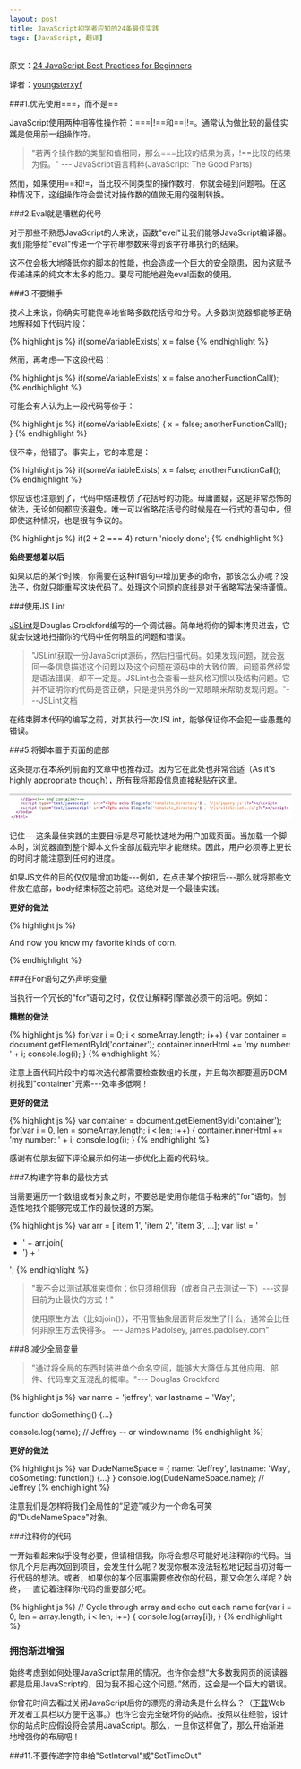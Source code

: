 ```yaml
---
layout: post
title: JavaScript初学者应知的24条最佳实践
tags: [JavaScript, 翻译]
---
```


原文：[24 JavaScript Best Practices for Beginners](http://net.tutsplus.com/tutorials/javascript-ajax/24-javascript-best-practices-for-beginners/)

译者：[youngsterxyf](https://github.com/youngsterxyf)

###1.优先使用===，而不是==

JavaScript使用两种相等性操作符：===|!==和==|!=。通常认为做比较的最佳实践是使用前一组操作符。

>
>"若两个操作数的类型和值相同，那么===比较的结果为真，!==比较的结果为假。" --- JavaScript语言精粹(JavaScript: The Good Parts)
>

然而，如果使用==和!=，当比较不同类型的操作数时，你就会碰到问题啦。在这种情况下，这组操作符会尝试对操作数的值做无用的强制转换。

###2.Eval就是糟糕的代号

对于那些不熟悉JavaScript的人来说，函数"evel"让我们能够JavaScript编译器。我们能够给"eval"传递一个字符串参数来得到该字符串执行的结果。

这不仅会极大地降低你的脚本的性能，也会造成一个巨大的安全隐患，因为这赋予传递进来的纯文本太多的能力。要尽可能地避免eval函数的使用。

###3.不要懒手

技术上来说，你确实可能侥幸地省略多数花括号和分号。大多数浏览器都能够正确地解释如下代码片段：

{% highlight js %}
if(someVariableExists)
    x = false
{% endhighlight %}

然而，再考虑一下这段代码：

{% highlight js %}
if(someVariableExists)
    x = false
    anotherFunctionCall();
{% endhighlight %}

可能会有人认为上一段代码等价于：

{% highlight js %}
if(someVariableExists) {
    x = false;
    anotherFunctionCall();
}
{% endhighlight %}

很不幸，他错了。事实上，它的本意是：

{% highlight js %}
if(someVariableExists)
    x = false;
anotherFunctionCall();
{% endhighlight %}

你应该也注意到了，代码中缩进模仿了花括号的功能。毋庸置疑，这是非常恐怖的做法，无论如何都应该避免。唯一可以省略花括号的时候是在一行式的语句中，但即使这种情况，也是很有争议的。

{% highlight js %}
if(2 + 2 === 4) return 'nicely done';
{% endhighlight %}

**始终要想着以后**

如果以后的某个时候，你需要在这种if语句中增加更多的命令，那该怎么办呢？没法子，你就只能重写这块代码了。处理这个问题的底线是对于省略写法保持谨慎。

###使用JS Lint

[JSLint](http://www.jslint.com/)是Douglas Crockford编写的一个调试器。简单地将你的脚本拷贝进去，它就会快速地扫描你的代码中任何明显的问题和错误。

>
>"JSLint获取一份JavaScript源码，然后扫描代码。如果发现问题，就会返回一条信息描述这个问题以及这个问题在源码中的大致位置。问题虽然经常是语法错误，却不一定是。JSLint也会查看一些风格习惯以及结构问题。它并不证明你的代码是否正确，只是提供另外的一双眼睛来帮助发现问题。"---JSLint文档
>

在结束脚本代码的编写之前，对其执行一次JSLint，能够保证你不会犯一些愚蠢的错误。

###5.将脚本置于页面的底部

这条提示在本系列前面的文章中也推荐过。因为它在此处也非常合适（As it's highly appropriate though），所有我将那段信息直接粘贴在这里。

<img src="/assets/pics/javascriptButton.png" alt="javascriptButton.png">

记住---这条最佳实践的主要目标是尽可能快速地为用户加载页面。当加载一个脚本时，浏览器直到整个脚本文件全部加载完毕才能继续。因此，用户必须等上更长的时间才能注意到任何的进度。

如果JS文件的目的仅仅是增加功能---例如，在点击某个按钮后---那么就将那些文件放在底部，body结束标签之前吧。这绝对是一个最佳实践。

**更好的做法**

{% highlight js %}
<p>And now you know my favorite kinds of corn. </p>
<script type="text/javascript" src="path/to/file.js"></script>
<script type="text/javascript" src="path/to/anotherFile.js"></script>
</body>
</html>
{% endhighlight %}

###在For语句之外声明变量

当执行一个冗长的"for"语句之时，仅仅让解释引擎做必须干的活吧。例如：

**糟糕的做法**

{% highlight js %}
for(var i = 0; i < someArray.length; i++) {
    var container = document.getElementById('container');
    container.innerHtml += 'my number: ' + i;
    console.log(i);
}
{% endhighlight %}

注意上面代码片段中的每次迭代都需要检查数组的长度，并且每次都要遍历DOM树找到"container"元素---效率多低啊！

**更好的做法**

{% highlight js %}
var container = document.getElementById('container');
for(var i = 0, len = someArray.length; i < len; i++) {
    container.innerHtml += 'my number: ' + i;
    console.log(i);
}
{% endhighlight %}

感谢有位朋友留下评论展示如何进一步优化上面的代码块。

###7.构建字符串的最快方式

当需要遍历一个数组或者对象之时，不要总是使用你能信手粘来的"for"语句。创造性地找个能够完成工作的最快速的方案。

{% highlight js %}
var arr = ['item 1', 'item 2', 'item 3', ...];
var list = '<ul><li>' + arr.join('</li><li>') + '</li></ul>';
{% endhighlight %}

>
> "我不会以测试基准来烦你；你只须相信我（或者自己去测试一下）---这是目前为止最快的方式！"
>
> 使用原生方法（比如join()），不用管抽象层面背后发生了什么，通常会比任何非原生方法快得多。 --- James Padolsey, james.padolsey.com"
>

###8.减少全局变量

>
> "通过将全局的东西封装进单个命名空间，能够大大降低与其他应用、部件、代码库交互混乱的概率。"--- Douglas Crockford
>

{% highlight js %}
var name = 'jeffrey';
var lastname = 'Way';

function doSomething() {...}

console.log(name);      // Jeffrey -- or window.name
{% endhighlight %}

**更好的做法**

{% highlight js %}
var DudeNameSpace = {
    name: 'Jeffrey',
    lastname: 'Way',
    doSometing: function() {...}
}
console.log(DudeNameSpace.name);    // Jeffrey
{% endhighlight %}

注意我们是怎样将我们全局性的“足迹”减少为一个命名可笑的"DudeNameSpace"对象。

###注释你的代码

一开始看起来似乎没有必要，但请相信我，你将会想尽可能好地注释你的代码。当你几个月后再次回到项目，会发生什么呢？发现你根本没法轻松地记起当初对每一行代码的想法。或者，如果你的某个同事需要修改你的代码，那又会怎么样呢？始终，一直记着注释你代码的重要部分吧。

{% highlight js %}
// Cycle through array and echo out each name
for(var i = 0, len = array.length; i < len; i++) {
    console.log(array[i]);
}
{% endhighlight %}

### 拥抱渐进增强

始终考虑到如何处理JavaScript禁用的情况。也许你会想“大多数我网页的阅读器都是启用JavaScript的，因为我不担心这个问题。”然而，这会是一个巨大的错误。

你曾花时间去看过关闭JavaScript后你的漂亮的滑动条是什么样么？（[下载](https://addons.mozilla.org/en-US/firefox/addon/web-developer/)Web开发者工具栏以方便干这事。）也许它会完全破坏你的站点。按照以往经验，设计你的站点时应假设将会禁用JavaScript。那么，一旦你这样做了，那么开始渐进地增强你的布局吧！

###11.不要传递字符串给"SetInterval"或"SetTimeOut"
